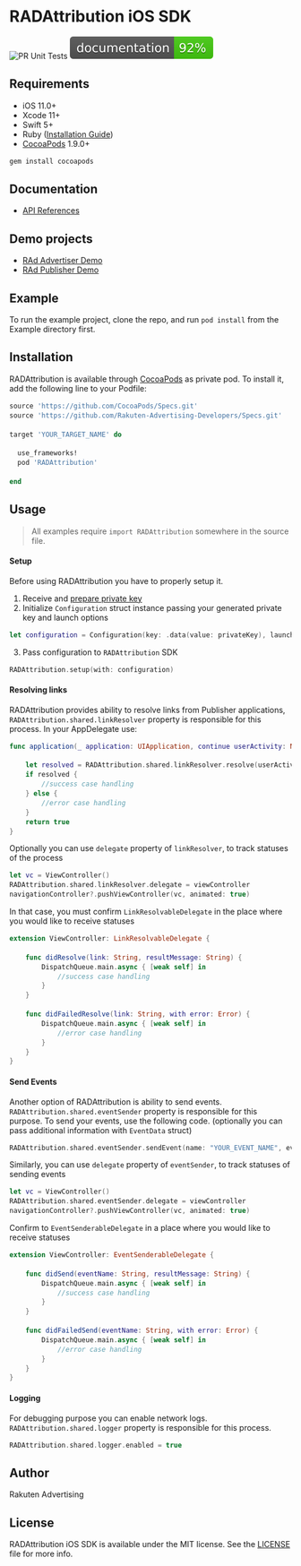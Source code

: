 # RADAttribution iOS SDK
![PR Unit Tests](https://github.com/Rakuten-Advertising-Developers/RADAttribution-SDK-iOS/workflows/PR%20Unit%20Tests/badge.svg)
[![RADAttribution](https://raw.githubusercontent.com/Rakuten-Advertising-Developers/RADAttribution-SDK-iOS/master/docs/badge.svg?sanitize=true)](https://rakuten-advertising-developers.github.io/RADAttribution-SDK-iOS/)
## Requirements

- iOS 11.0+
- Xcode 11+
- Swift 5+
- Ruby ([Installation Guide](./guides/RubyInstallationGuide.md))
- [CocoaPods](https://cocoapods.org) 1.9.0+

```sh 
gem install cocoapods 
```

## Documentation
* [API References](https://rakuten-advertising-developers.github.io/RADAttribution-SDK-iOS/)

## Demo projects
* [RAd Advertiser Demo](https://github.com/Rakuten-Advertising-Developers/radadvertiser-demo-ios/)
* [RAd Publisher Demo](https://github.com/Rakuten-Advertising-Developers/radpublisher-demo-ios)

## Example
To run the example project, clone the repo, and run `pod install` from the Example directory first.

## Installation
RADAttribution is available through [CocoaPods](https://cocoapods.org) as private pod. To install
it, add the following line to your Podfile:

```ruby
source 'https://github.com/CocoaPods/Specs.git'
source 'https://github.com/Rakuten-Advertising-Developers/Specs.git'

target 'YOUR_TARGET_NAME' do
  
  use_frameworks!
  pod 'RADAttribution'
  
end
```
## Usage
> All examples require `import RADAttribution` somewhere in the source file.


#### Setup
Before using RADAttribution you have to properly setup it.
1. Receive and [prepare private key](./guides/KeyPreparationGuide.md)
2. Initialize `Configuration` struct instance passing your generated private key and launch options
```swift
let configuration = Configuration(key: .data(value: privateKey), launchOptions: launchOptions)
```
3. Pass configuration to `RADAttribution` SDK
```swift
RADAttribution.setup(with: configuration)
```

#### Resolving links
RADAttribution provides ability to resolve links from Publisher applications, `RADAttribution.shared.linkResolver` property is responsible for this process. In your AppDelegate use:
```swift
func application(_ application: UIApplication, continue userActivity: NSUserActivity, restorationHandler: @escaping ([UIUserActivityRestoring]?) -> Void) -> Bool {
       
    let resolved = RADAttribution.shared.linkResolver.resolve(userActivity: userActivity)
    if resolved {
        //success case handling
    } else {
        //error case handling
    }
    return true
}
```
Optionally you can use `delegate` property of `linkResolver`, to track statuses of the process
```swift
let vc = ViewController()
RADAttribution.shared.linkResolver.delegate = viewController
navigationController?.pushViewController(vc, animated: true)
```
In that case, you must confirm `LinkResolvableDelegate` in the place where you would like to receive statuses
```swift
extension ViewController: LinkResolvableDelegate {
    
    func didResolve(link: String, resultMessage: String) {
        DispatchQueue.main.async { [weak self] in
            //success case handling
        }
    }
    
    func didFailedResolve(link: String, with error: Error) {
        DispatchQueue.main.async { [weak self] in
            //error case handling
        }
    }
}
```
#### Send Events
Another option of RADAttribution is ability to send events. `RADAttribution.shared.eventSender` property is responsible for this purpose. To send your events, use the following code. (optionally you can pass additional information with `EventData` struct)
```swift
RADAttribution.shared.eventSender.sendEvent(name: "YOUR_EVENT_NAME", eventData: nil)
```
Similarly, you can use `delegate` property of `eventSender`, to track statuses of sending events
```swift
let vc = ViewController()
RADAttribution.shared.eventSender.delegate = viewController
navigationController?.pushViewController(vc, animated: true)
```
Confirm to `EventSenderableDelegate` in a place where you would like to receive statuses
```swift
extension ViewController: EventSenderableDelegate {
    
    func didSend(eventName: String, resultMessage: String) {
        DispatchQueue.main.async { [weak self] in
            //success case handling
        }
    }
    
    func didFailedSend(eventName: String, with error: Error) {
        DispatchQueue.main.async { [weak self] in
            //error case handling
        }
    }
}
```
#### Logging
For debugging purpose you can enable network logs. `RADAttribution.shared.logger` property is responsible for this process.
```swift
RADAttribution.shared.logger.enabled = true
```

## Author
Rakuten Advertising

## License
RADAttribution iOS SDK is available under the MIT license. See the [LICENSE](./LICENSE) file for more info.
